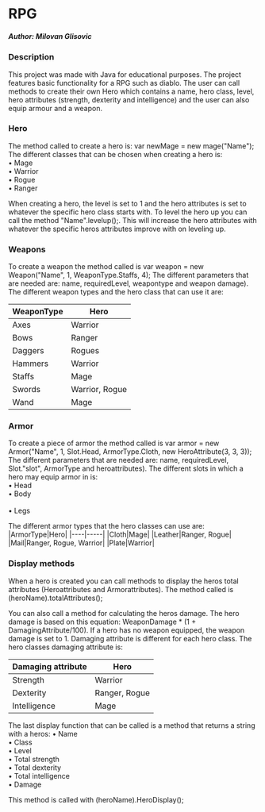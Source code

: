 # RPG
##### Author: Milovan Glisovic #####
### Description ###
This project was made with Java for educational purposes. 
The project features basic functionality for a RPG such as diablo. The user can call methods to create their own Hero which contains a name, hero class, level, hero attributes (strength, dexterity and intelligence) and the user can also equip armour and a weapon. 

### Hero ###
The method called to create a hero is: var newMage = new mage("Name"); The different classes that can be chosen when creating a hero is: <br />
• Mage<br />
• Warrior <br />
• Rogue <br />
• Ranger <br />

When creating a hero, the level is set to 1 and the hero attributes is set to whatever the specific hero class starts with. 
To level the hero up you can call the method "Name".levelup();. This will increase the hero attributes with whatever the specific heros attributes improve with on leveling up. 

### Weapons ###
To create a weapon the method called is var weapon = new Weapon("Name", 1, WeaponType.Staffs, 4);
The different parameters that are needed are: name, requiredLevel, weapontype and weapon damage). 
The different weapon types and the hero class that can use it are:

|WeaponType|Hero|
|----|-----|
|Axes|Warrior|
|Bows|Ranger|
|Daggers|Rogues|
|Hammers|Warrior|
|Staffs|Mage|
|Swords|Warrior, Rogue|
|Wand|Mage|

### Armor ###
To create a piece of armor the method called is var armor = new Armor("Name", 1, Slot.Head, ArmorType.Cloth, new HeroAttribute(3, 3, 3));
The different parameters that are needed are: name, requiredLevel, Slot."slot", ArmorType and heroattributes). 
The different slots in which a hero may equip armor in is: <br />
• Head<br /> 
• Body<br />  
• Legs<br />

The different armor types that the hero classes can use are:
|ArmorType|Hero|
|----|-----|
|Cloth|Mage|
|Leather|Ranger, Rogue|
|Mail|Ranger, Rogue, Warrior|
|Plate|Warrior|

### Display methods ###
When a hero is created you can call methods to display the heros total attributes (Heroattributes and Armorattributes).
The method called is (heroName).totalAttributes();

You can also call a method for calculating the heros damage. The hero damage is based on this equation:  WeaponDamage * (1 + DamagingAttribute/100). If a hero has no weapon equipped, the weapon damage is set to 1. 
Damaging attribute is different for each hero class. The hero classes damaging attribute is:

|Damaging attribute|Hero|
|----|-----|
|Strength|Warrior|
|Dexterity|Ranger, Rogue|
|Intelligence|Mage|

The last display function that can be called is a method that returns a string with a heros:
• Name <br />
• Class<br />
• Level<br />
• Total strength<br />
• Total dexterity<br />
• Total intelligence<br />
• Damage<br />

This method is called with (heroName).HeroDisplay();










